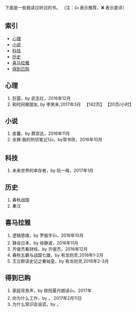 下面是一些我读过听过的书。
（注：:+1: 表示推荐，:x: 表示差评）

## 索引
- [心理](#心理)
- [小说](#小说)
- [科技](#科技)
- [历史](#历史)
- [喜马拉雅](#喜马拉雅)
- [得到已购](#得到已购)
 

## 心理
1. 巨婴，by 武志红，2016年12月
1. 和时间做朋友, by 李笑来,2017年3月   【142页】 【20页/小时】
## 小说
1. 皮囊，by 蔡崇达，2016年11月
1. 余罪:我的刑侦笔记1:+1:，by常书欣，2016年10月

## 科技
1. 未来世界的幸存者，by 阮一峰，2017年1月

## 历史
1. 春秋战国
1. 秦汉

## 喜马拉雅
1. 逻辑思维，by 罗振宇:+1:，2016年10月
1. 静说日本，by 徐静波，2016年11月
1. 齐俊杰看财经，by 齐俊杰，2016年12月
1. 春秋五霸与战国七雄，by 有龙则灵,2016年1-2月
1. 王立群读史记之秦始皇，by 有龙则灵,2016年2-3月

## 得到已购
1. 家庭背景声，by 欧阳夏丹朗读:+1:，2017年
1. 你为什么工作，by ， 2017年2月11日
1. 为什么常识会说谎，by ，

